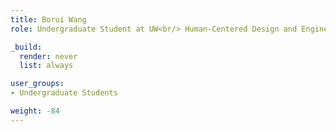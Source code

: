 ```yaml
---
title: Borui Wang
role: Undergraduate Student at UW<br/> Human-Centered Design and Engineering

_build:
  render: never
  list: always

user_groups:
- Undergraduate Students

weight: -84
---
```

